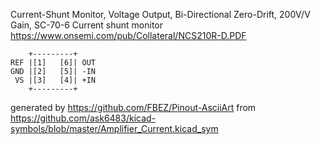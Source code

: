 Current-Shunt Monitor, Voltage Output, Bi-Directional Zero-Drift, 200V/V Gain, SC-70-6
Current shunt monitor
https://www.onsemi.com/pub/Collateral/NCS210R-D.PDF


	    +---------+
	REF |[1]   [6]| OUT
	GND |[2]   [5]| -IN
	 VS |[3]   [4]| +IN
	    +---------+


generated by https://github.com/FBEZ/Pinout-AsciiArt from https://github.com/ask6483/kicad-symbols/blob/master/Amplifier_Current.kicad_sym